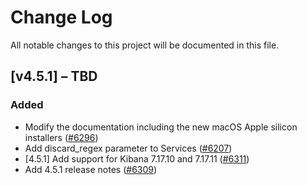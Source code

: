 # Change Log
All notable changes to this project will be documented in this file.

## [v4.5.1] – TBD

### Added

- Modify the documentation including the new macOS Apple silicon installers ([#6296](https://github.com/wazuh/wazuh-documentation/pull/6296))
- Add discard_regex parameter to Services ([#6207](https://github.com/wazuh/wazuh-documentation/pull/6207))
- [4.5.1] Add support for Kibana 7.17.10 and 7.17.11 ([#6311](https://github.com/wazuh/wazuh-documentation/pull/6311))
- Add 4.5.1 release notes ([#6309](https://github.com/wazuh/wazuh-documentation/pull/6309))
